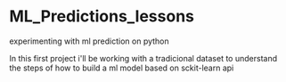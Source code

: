 # ML_Predictions_lessons
experimenting with ml prediction on python


In this first project i'll be working with a tradicional dataset to understand the steps of how to build a ml model based on sckit-learn api
